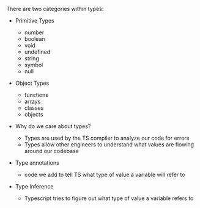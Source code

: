 There are two categories within types:
* Primitive Types
    * number
    * boolean
    * void
    * undefined
    * string
    * symbol
    * null

* Object Types
    * functions
    * arrays
    * classes
    * objects

* Why do we care about types?
    * Types are used by the TS compiler to analyze our code for errors
    * Types allow other engineers to understand what values are flowing around our codebase

* Type annotations
    * code we add to tell TS what type of value a variable will refer to
* Type Inference
    * Typescript tries to figure out what type of value a variable refers to